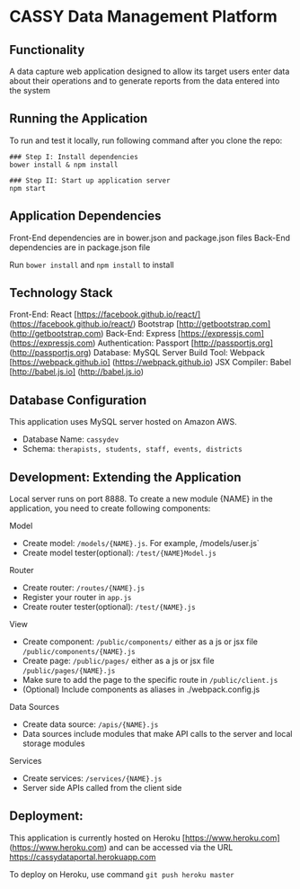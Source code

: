 # CASSY Data Management Platform



## Functionality

A data capture web application designed to allow its target users enter data about their operations and to generate reports from the data entered into the system


## Running the Application

To run and test it locally, run following command after you clone the repo:

```
### Step I: Install dependencies
bower install & npm install

### Step II: Start up application server
npm start

```


## Application Dependencies

Front-End dependencies are in bower.json and package.json files
Back-End dependencies are in package.json file

Run `bower install` and `npm install` to install



## Technology Stack

Front-End: React [https://facebook.github.io/react/] (https://facebook.github.io/react/) Bootstrap [http://getbootstrap.com] (http://getbootstrap.com)
Back-End: Express [https://expressjs.com] (https://expressjs.com)
Authentication: Passport [http://passportjs.org] (http://passportjs.org)
Database: MySQL Server
Build Tool: Webpack [https://webpack.github.io] (https://webpack.github.io)
JSX Compiler: Babel [http://babel.js.io] (http://babel.js.io)



## Database Configuration

This application uses MySQL server hosted on Amazon AWS.
  * Database Name: `cassydev`
  * Schema: `therapists, students, staff, events, districts`



## Development: Extending the Application

Local server runs on port 8888. To create a new module {NAME} in the application, you need to create following components:

Model
  * Create model: `/models/{NAME}.js`. For example, /models/user.js`
  * Create model tester(optional): `/test/{NAME}Model.js`

Router
  * Create router: `/routes/{NAME}.js`
  * Register your router in `app.js`
  * Create router tester(optional): `/test/{NAME}.js`

View
  * Create component: `/public/components/` either as a js or jsx file `/public/components/{NAME}.js`
  * Create page: `/public/pages/` either as a js or jsx file `/public/pages/{NAME}.js`
  * Make sure to add the page to the specific route in `/public/client.js`
  * (Optional) Include components as aliases in ./webpack.config.js

Data Sources
  * Create data source: `/apis/{NAME}.js`
  * Data sources include modules that make API calls to the server and local storage modules

Services
  * Create services: `/services/{NAME}.js`
  * Server side APIs called from the client side



## Deployment:

This application is currently hosted on Heroku [https://www.heroku.com] (https://www.heroku.com) and can be accessed via the URL https://cassydataportal.herokuapp.com

To deploy on Heroku, use command `git push heroku master`
